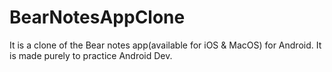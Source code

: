 # BearNotesAppClone
It is a clone of the Bear notes app(available for iOS &amp; MacOS) for Android. It is made purely to practice Android Dev.
